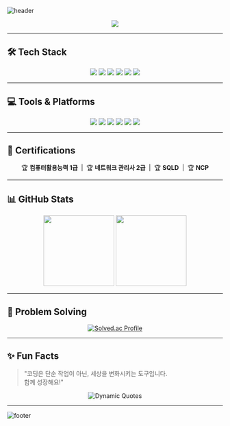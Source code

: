 <!-- 헤더 배너 -->

![header](https://capsule-render.vercel.app/api?type=waving&color=gradient&height=250&section=header&text=Welcome%20to%20Hayooni%27s%20GitHub!&fontSize=50&fontAlignY=40&desc=Passionate%20SW%20Developer&descAlignY=70&fontColor=FFFFFF&customColorList=14)

<div align="center">
  <!-- 움직이는 타이핑 효과 -->
  <img src="https://readme-typing-svg.herokuapp.com?font=Dancing+Script&size=32&duration=3500&color=F7A8B8&center=true&vCenter=true&lines=Hello+World!;Welcome+to+Hayooni's+GitHub!;I'm+a+passionate+SW+developer!+💻" />
</div>

---

## 🛠️ Tech Stack  

<div align="center">
  <!-- 사용 기술 태그들 -->
  <img src="https://img.shields.io/badge/Java-FF7800?style=for-the-badge&logo=openjdk&logoColor=white" />
  <img src="https://img.shields.io/badge/JavaScript-FFB84C?style=for-the-badge&logo=javascript&logoColor=black" />
  <img src="https://img.shields.io/badge/React-FCD1D1?style=for-the-badge&logo=react&logoColor=black" />
  <img src="https://img.shields.io/badge/Python-F2ACB9?style=for-the-badge&logo=python&logoColor=white" />
  <img src="https://img.shields.io/badge/Spring-ABD9FF?style=for-the-badge&logo=spring&logoColor=white" />
  <img src="https://img.shields.io/badge/MySQL-F6D6AD?style=for-the-badge&logo=mysql&logoColor=white" />
</div>

---

## 💻 Tools & Platforms  

<div align="center">
  <img src="https://img.shields.io/badge/Git-FBCEB1?style=for-the-badge&logo=git&logoColor=white" />
  <img src="https://img.shields.io/badge/Docker-F4A3C3?style=for-the-badge&logo=docker&logoColor=white" />
  <img src="https://img.shields.io/badge/Jenkins-CC99C9?style=for-the-badge&logo=jenkins&logoColor=white" />
  <img src="https://img.shields.io/badge/Naver%20Cloud-A4DE02?style=for-the-badge&logo=ncloud&logoColor=white" />
  <img src="https://img.shields.io/badge/VS%20Code-99DDCC?style=for-the-badge&logo=visualstudiocode&logoColor=white" />
  <img src="https://img.shields.io/badge/Android%20Studio-3DDC84?style=for-the-badge&logo=android-studio&logoColor=white" />
</div>

---

## 📜 Certifications  

<div align="center">
  🏆 <strong>컴퓨터활용능력 1급</strong> &nbsp;|&nbsp; 🏆 <strong>네트워크 관리사 2급</strong> &nbsp;|&nbsp; 🏆 <strong>SQLD</strong> &nbsp;|&nbsp; 🏆 <strong>NCP</strong>
</div>

---

## 📊 GitHub Stats  

<div align="center">
  <!-- GitHub 통계 -->
  <img src="https://github-readme-stats.vercel.app/api?username=hayooniiiiii&show_icons=true&theme=radical" height="165" />
  <img src="https://github-readme-stats.vercel.app/api/top-langs/?username=hayooniiiiii&layout=compact&theme=radical" height="165" />
</div>

---

## 🏅 Problem Solving  

<div align="center">
  <!-- solved.ac 배지 -->
  <a href="https://solved.ac/rkdgkdbs01/">
    <img src="http://mazassumnida.wtf/api/v2/generate_badge?boj=rkdgkdbs01" alt="Solved.ac Profile" />
  </a>
</div>

---

## ✨ Fun Facts  

> "코딩은 단순 작업이 아닌, 세상을 변화시키는 도구입니다.  
> 함께 성장해요!"

<div align="center">
  <img src="https://quotes-github-readme.vercel.app/api?type=horizontal&theme=radical" alt="Dynamic Quotes" />
</div>

---

<!-- 푸터 배너 -->
![footer](https://capsule-render.vercel.app/api?type=waving&color=gradient&height=150&section=footer&customColorList=14)

